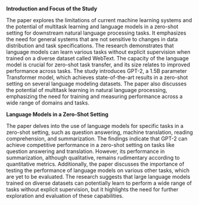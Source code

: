**Introduction and Focus of the Study**

The paper explores the limitations of current machine learning systems and the potential of multitask learning and language models in a zero-shot setting for downstream natural language processing tasks. It emphasizes the need for general systems that are not sensitive to changes in data distribution and task specifications. The research demonstrates that language models can learn various tasks without explicit supervision when trained on a diverse dataset called WebText. The capacity of the language model is crucial for zero-shot task transfer, and its size relates to improved performance across tasks. The study introduces GPT-2, a 1.5B parameter Transformer model, which achieves state-of-the-art results in a zero-shot setting on several language modeling datasets. The paper also discusses the potential of multitask learning in natural language processing, emphasizing the need for training and measuring performance across a wide range of domains and tasks.

**Language Models in a Zero-Shot Setting**

The paper delves into the use of language models for specific tasks in a zero-shot setting, such as question answering, machine translation, reading comprehension, and summarization. The findings indicate that GPT-2 can achieve competitive performance in a zero-shot setting on tasks like question answering and translation. However, its performance in summarization, although qualitative, remains rudimentary according to quantitative metrics. Additionally, the paper discusses the importance of testing the performance of language models on various other tasks, which are yet to be evaluated. The research suggests that large language models trained on diverse datasets can potentially learn to perform a wide range of tasks without explicit supervision, but it highlights the need for further exploration and evaluation of these capabilities.
